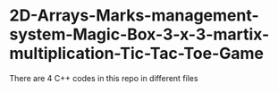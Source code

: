 # 2D-Arrays-Marks-management-system-Magic-Box-3-x-3-martix-multiplication-Tic-Tac-Toe-Game
There are 4 C++ codes in this repo in different files 
